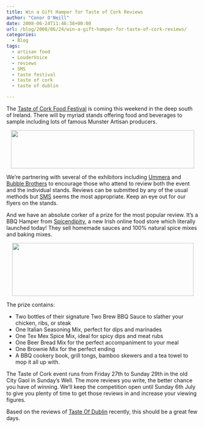 ```yaml
---
title: Win a Gift Hamper for Taste of Cork Reviews
author: "Conor O'Neill"
date: 2008-06-24T11:46:38+00:00
url: /blog/2008/06/24/win-a-gift-hamper-for-taste-of-cork-reviews/
categories:
  - Blog
tags:
  - artisan food
  - LouderVoice
  - reviews
  - SMS
  - taste festival
  - taste of cork
  - taste of dublin

---
```

The [Taste of Cork Food Festival][1] is coming this weekend in the deep south of Ireland. There will by myriad stands offering food and beverages to sample including lots of famous Munster Artisan producers.

<p style="text-align: center;">
  <img class="aligncenter" src="http://79.170.40.33/tastefestivals.ie/images/banners/beef2.jpg" alt="" width="480" height="100" />
</p>

We&#8217;re partnering with several of the exhibitors including [Ummera][2] and [Bubble Brothers][3] to encourage those who attend to review both the event and the individual stands. Reviews can be submitted by any of the usual methods but [SMS][4] seems the most appropriate. Keep an eye out for our flyers on the stands.

And we have an absolute corker of a prize for the most popular review. It&#8217;s a BBQ Hamper from [Spicendipity][5], a new Irish online food store which literally launched today! They sell homemade sauces and 100% natural spice mixes and baking mixes.

<p style="text-align: center;">
  <img class="aligncenter" src="http://spicendipity.com/images/logo.png" alt="" width="475" height="139" />
</p>

The prize contains:

  * Two bottles of their signature Two Brew BBQ Sauce to slather your chicken, ribs, or steak
  * One Italian Seasoning Mix, perfect for dips and marinades
  * One Tex Mex Spice Mix, ideal for spicy dips and meat rubs
  * One Beer Bread Mix for the perfect accompaniment to your meal
  * One Brownie Mix for the perfect ending
  * A BBQ cookery book, grill tongs, bamboo skewers and a tea towel to mop it all up with.

The Taste of Cork event runs from Friday 27th to Sunday 29th in the old City Gaol in Sunday&#8217;s Well. The more reviews you write, the better chance you have of winning. We&#8217;ll keep the competition open until Sunday 6th July to give you plenty of time to get those reviews in and increase your viewing figures.

Based on the reviews of [Taste Of Dublin][6] recently, this should be a great few days.

 [1]: http://79.170.40.33/tastefestivals.ie/index.php?option=com_content&task=view&id=73&Itemid=92
 [2]: http://www.ummera.com/wordpress/?p=117
 [3]: http://www.bubblebrothers.com/blog
 [4]: https://loudervoice.com/mobile
 [5]: http://spicendipity.com/
 [6]: https://loudervoice.com/tags/Taste%20of%20dublin